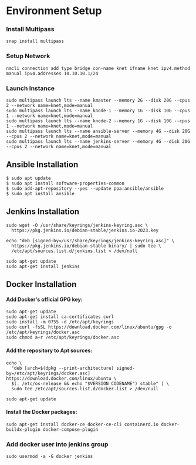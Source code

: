 # Environment Setup
### Install Multipass
```
snap install multipass
```

### Setup Network
```
nmcli connection add type bridge con-name knet ifname knet ipv4.method manual ipv4.addresses 10.10.10.1/24
```

### Launch Instance
```
sudo multipass launch lts --name kmaster --memory 2G --disk 20G --cpus 2 --network name=knet,mode=manual
sudo multipass launch lts --name knode-1 --memory 1G --disk 10G --cpus 1 --network name=knet,mode=manual
sudo multipass launch lts --name knode-2 --memory 1G --disk 10G --cpus 1 --network name=knet,mode=manual
sudo multipass launch lts --name ansible-server --memory 4G --disk 20G --cpus 2 --network name=knet,mode=manual
sudo multipass launch lts --name jenkins-server --memory 4G --disk 20G --cpus 2 --network name=knet,mode=manual
```

## Ansible Installation
```
$ sudo apt update
$ sudo apt install software-properties-common
$ sudo add-apt-repository --yes --update ppa:ansible/ansible
$ sudo apt install ansible
```

## Jenkins Installation
```
sudo wget -O /usr/share/keyrings/jenkins-keyring.asc \
  https://pkg.jenkins.io/debian-stable/jenkins.io-2023.key

echo "deb [signed-by=/usr/share/keyrings/jenkins-keyring.asc]" \
  https://pkg.jenkins.io/debian-stable binary/ | sudo tee \
  /etc/apt/sources.list.d/jenkins.list > /dev/null
  
sudo apt-get update
sudo apt-get install jenkins
```

## Docker Installation
#### Add Docker's official GPG key:
```
sudo apt-get update
sudo apt-get install ca-certificates curl
sudo install -m 0755 -d /etc/apt/keyrings
sudo curl -fsSL https://download.docker.com/linux/ubuntu/gpg -o /etc/apt/keyrings/docker.asc
sudo chmod a+r /etc/apt/keyrings/docker.asc
```

#### Add the repository to Apt sources:
```
echo \
  "deb [arch=$(dpkg --print-architecture) signed-by=/etc/apt/keyrings/docker.asc] https://download.docker.com/linux/ubuntu \
  $(. /etc/os-release && echo "$VERSION_CODENAME") stable" | \
  sudo tee /etc/apt/sources.list.d/docker.list > /dev/null

sudo apt-get update
```

#### Install the Docker packages:

```
sudo apt-get install docker-ce docker-ce-cli containerd.io docker-buildx-plugin docker-compose-plugin
```
### Add docker user into jenkins group
```
sudo usermod -a -G docker jenkins
```